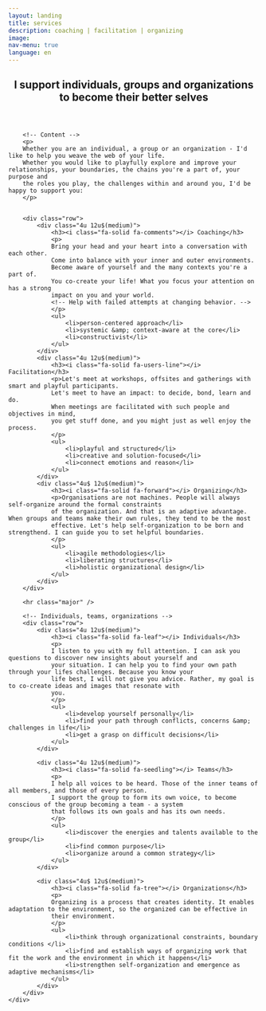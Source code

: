 ```yaml
---
layout: landing
title: services
description: coaching | facilitation | organizing
image: 
nav-menu: true
language: en
---
```



<!-- Main -->
<div id="main" class="alt">

<!-- One -->
<section id="one">
	<div class="inner">
		<header class="major">
			<h2>I support individuals, groups and organizations to become their better selves</h2>
		</header>

		<!-- Content -->
		<p>
		Whether you are an individual, a group or an organization - I'd like to help you weave the web of your life. 
		Whether you would like to playfully explore and improve your relationships, your boundaries, the chains you're a part of, your purpose and 
		the roles you play, the challenges within and around you, I'd be happy to support you:
		</p>

		
		<div class="row">
			<div class="4u 12u$(medium)">
				<h3><i class="fa-solid fa-comments"></i> Coaching</h3>
				<p>
				Bring your head and your heart into a conversation with each other.
				Come into balance with your inner and outer environments. 
				Become aware of yourself and the many contexts you're a part of. 
				You co-create your life! What you focus your attention on has a strong 
				impact on you and your world. 
				<!-- Help with failed attempts at changing behavior. -->
				</p>
				<ul>
					<li>person-centered approach</li>
					<li>systemic &amp; context-aware at the core</li>
					<li>constructivist</li>
				</ul>
			</div>
			<div class="4u 12u$(medium)">
				<h3><i class="fa-solid fa-users-line"></i> Facilitation</h3>
				<p>Let's meet at workshops, offsites and gatherings with smart and playful participants. 
				Let's meet to have an impact: to decide, bond, learn and do. 
				When meetings are facilitated with such people and objectives in mind,
				you get stuff done, and you might just as well enjoy the process.	
				</p>
				<ul>
					<li>playful and structured</li>
					<li>creative and solution-focused</li>
					<li>connect emotions and reason</li>
				</ul>
			</div>
			<div class="4u$ 12u$(medium)">
				<h3><i class="fa-solid fa-forward"></i> Organizing</h3>
				<p>Organisations are not machines. People will always self-organize around the formal constraints 
				of the organization. And that is an adaptive advantage. When groups and teams make their own rules, they tend to be the most
				effective. Let's help self-organization to be born and strengthend. I can guide you to set helpful boundaries.
				</p>
				<ul>
					<li>agile methodologies</li>
					<li>liberating structures</li>
					<li>holistic organizational design</li>
				</ul>
			</div>
		</div>
	
		<hr class="major" />

		<!-- Individuals, teams, organizations -->
		<div class="row">
			<div class="4u 12u$(medium)">
				<h3><i class="fa-solid fa-leaf"></i> Individuals</h3>
				<p>
				I listen to you with my full attention. I can ask you questions to discover new insights about yourself and
				your situation. I can help you to find your own path through your lifes challenges. Because you know your
				life best, I will not give you advice. Rather, my goal is to co-create ideas and images that resonate with 
				you.
				</p>
				<ul>
					<li>develop yourself personally</li>
					<li>find your path through conflicts, concerns &amp; challenges in life</li>
					<li>get a grasp on difficult decisions</li>
				</ul>
			</div>
			
			<div class="4u 12u$(medium)">
				<h3><i class="fa-solid fa-seedling"></i> Teams</h3>
				<p>
				I help all voices to be heard. Those of the inner teams of all members, and those of every person.
				I support the group to form its own voice, to become conscious of the group becoming a team - a system
				that follows its own goals and has its own needs.
				</p>
				<ul>
					<li>discover the energies and talents available to the group</li>
					<li>find common purpose</li>
					<li>organize around a common strategy</li>
				</ul>
			</div>
			
			<div class="4u$ 12u$(medium)">
				<h3><i class="fa-solid fa-tree"></i> Organizations</h3>
				<p>
				Organizing is a process that creates identity. It enables adaptation to the environment, so the organized can be effective in 
				their environment.
				</p>
				<ul>
					<li>think through organizational constraints, boundary conditions </li>
					<li>find and establish ways of organizing work that fit the work and the environment in which it happens</li>
					<li>strengthen self-organization and emergence as adaptive mechanisms</li>
				</ul>				
			</div>
		</div>
	</div>

</section>

</div>

